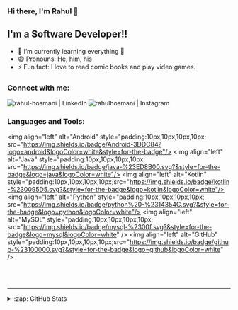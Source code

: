 ### Hi there, I'm Rahul 👋

<!--
**rhosmani/rhosmani** is a ✨ _special_ ✨ repository because its `README.md` (this file) appears on your GitHub profile.

Here are some ideas to get you started:

- 🔭 I’m currently working on ...
- 🌱 I’m currently learning ...
- 👯 I’m looking to collaborate on ...
- 🤔 I’m looking for help with ...
- 💬 Ask me about ...
- 📫 How to reach me: ...
- 😄 Pronouns: ...
- ⚡ Fun fact: ...
-->

## I'm a Software Developer!! 

- 🌱 I’m currently learning everything 🤣
- 😄 Pronouns: He, him, his
- ⚡ Fun fact: I love to read comic books and play video games.

### Connect with me:

[<img align="left" alt="rahul-hosmani | LinkedIn" src="https://img.shields.io/badge/linkedin-%230077B5.svg?&style=for-the-badge&logo=linkedin&logoColor=white" />][linkedin]
[<img align="left" alt="rahulhosmani | Instagram" src="https://img.shields.io/badge/instagram-%23E4405F.svg?&style=for-the-badge&logo=instagram&logoColor=white" />][instagram]


<br />

### Languages and Tools:

<img align="left" alt="Android" style="padding:10px,10px,10px,10px;  src="https://img.shields.io/badge/Android-3DDC84?logo=android&logoColor=white&style=for-the-badge"/>
<img align="left" alt="Java" style="padding:10px,10px,10px,10px; src="https://img.shields.io/badge/java-%23ED8B00.svg?&style=for-the-badge&logo=java&logoColor=white"/>
<img align="left" alt="Kotlin" style="padding:10px,10px,10px,10px;src="https://img.shields.io/badge/kotlin-%230095D5.svg?&style=for-the-badge&logo=kotlin&logoColor=white"/>
<img align="left" alt="Python" style="padding:10px,10px,10px,10px;  src="https://img.shields.io/badge/python%20-%2314354C.svg?&style=for-the-badge&logo=python&logoColor=white"/>
<img align="left" alt="MySQL" style="padding:10px,10px,10px,10px; src="https://img.shields.io/badge/mysql-%2300f.svg?&style=for-the-badge&logo=mysql&logoColor=white" />
<img align="left" alt="GitHub" style="padding:10px,10px,10px,10px;src="https://img.shields.io/badge/github-%23100000.svg?&style=for-the-badge&logo=github&logoColor=white" />
<!-- <img align="left" alt="Terminal" width="26px" src="https://raw.githubusercontent.com/github/explore/80688e429a7d4ef2fca1e82350fe8e3517d3494d/topics/terminal/terminal.png" /> -->

<br />
<br />

---

<details>
  <summary>:zap: GitHub Stats</summary>

  <img align="left" alt="rhosmani's GitHub Stats" src="https://github-readme-stats.vercel.app/api?username=rhosmani&show_icons=true&hide_border=true" />

</details>

[instagram]: https://instagram.com/rahulhosmani
[linkedin]: https://linkedin.com/in/rahul-hosmani

